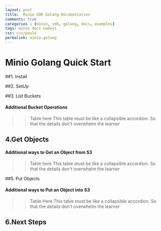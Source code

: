 ```yaml
---
layout: post
title:  Minio SDK Golang Documentation
comments: true
categories : [minio, sdk, golang, docs, examples]
tags: minio docs nodejs
css: css/poole
permalink: minio-golang 
---
```

 
 
# Minio Golang Quick Start

 
##1. Install

 
    					 

##2. SetUp

 

##3. List Buckets

 

    					 
#### Additional Bucket Operations

  >> Table here
  This table must be like a collapsible accordion. So that the details don't overwhelm the learner

## 4.Get Objects

  

     	   					 
#### Additional ways to Get an Object from S3

  >>Table here
  This table must be like a collapsible accordion. So that the details don't overwhelm the learner

##5. Put Objects

 

#### Additional ways to Put an Object into S3

  >> Table Here
  This table must be like a collapsible accordion. So that the details don't overwhelm the learner

## 6.Next Steps

  